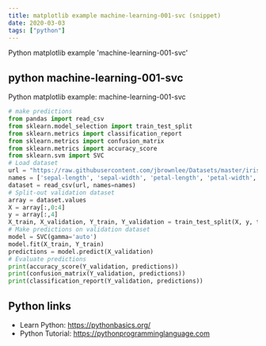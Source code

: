 ```yaml
---
title: matplotlib example machine-learning-001-svc (snippet)
date: 2020-03-03
tags: ["python"]
---
```

Python matplotlib example 'machine-learning-001-svc'


## python machine-learning-001-svc

Python matplotlib example: machine-learning-001-svc

```python
# make predictions
from pandas import read_csv
from sklearn.model_selection import train_test_split
from sklearn.metrics import classification_report
from sklearn.metrics import confusion_matrix
from sklearn.metrics import accuracy_score
from sklearn.svm import SVC
# Load dataset
url = "https://raw.githubusercontent.com/jbrownlee/Datasets/master/iris.csv"
names = ['sepal-length', 'sepal-width', 'petal-length', 'petal-width', 'class']
dataset = read_csv(url, names=names)
# Split-out validation dataset
array = dataset.values
X = array[:,0:4]
y = array[:,4]
X_train, X_validation, Y_train, Y_validation = train_test_split(X, y, test_size=0.20, random_state=1)
# Make predictions on validation dataset
model = SVC(gamma='auto')
model.fit(X_train, Y_train)
predictions = model.predict(X_validation)
# Evaluate predictions
print(accuracy_score(Y_validation, predictions))
print(confusion_matrix(Y_validation, predictions))
print(classification_report(Y_validation, predictions))

```

## Python links

- Learn Python: https://pythonbasics.org/
- Python Tutorial: https://pythonprogramminglanguage.com
